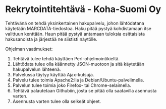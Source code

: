 # Rekrytointitehtävä - Koha-Suomi Oy

Tehtävänä on tehdä yksinkertainen hakupalvelu, johon lähtödatana käytetään MARCDATA-tiedostoa. Haku pitää pystyä kohdistamaan itse valittuun kenttään. Haun pitää pystyä antamaan tuloksia osittaisista hakusanoista ja järjestää ne siististi näytölle.

Ohjelman vaatimukset:

1. Tehtävä tulee tehdä käyttäen Perl-ohjelmointikieltä.
2. Lähtödata tulee olla käännetty JSON-muotoon ja sitä käytetään hakupalvelun lähteenä.
3. Palvelussa täytyy käyttää Ajax-kutsuja.
4. Palvelu tulee toimia Apache2:lla ja Debian/Ubuntu-palvelimella.
5. Palvelun tulee toimia joko Firefox- tai Chrome-selaimella.
6. Tehtävä palautetaan Githubiin, josta se pitää olla saatavilla asennusta varten.
7. Asennusta varten tulee olla selkeät ohjeet.
